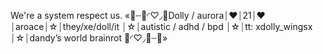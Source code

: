 We're a system respect us. «🎀┄🍼◜♡◞🍡Dolly / aurora⏐❤︎⏐21⏐❤︎⏐aroace⏐☆⏐they/xe/doll/it ⏐☆⏐autistic / adhd / bpd ⏐☆⏐tt: xdolly_wingsx ⏐☆⏐dandy’s world brainrot 🍭◜♡◞🍼┄🎀»


